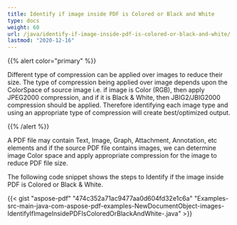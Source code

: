 ```yaml
---
title: Identify if image inside PDF is Colored or Black and White
type: docs
weight: 60
url: /java/identify-if-image-inside-pdf-is-colored-or-black-and-white/
lastmod: "2020-12-16"
---
```


{{% alert color="primary" %}}

Different type of compression can be applied over images to reduce their size. The type of compression being applied over image depends upon the ColorSpace of source image i.e. if image is Color (RGB), then apply JPEG2000 compression, and if it is Black & White, then JBIG2/JBIG2000 compression should be applied. Therefore identifying each image type and using an appropriate type of compression will create best/optimized output.

{{% /alert %}}

A PDF file may contain Text, Image, Graph, Attachment, Annotation, etc elements and if the source PDF file contains images, we can determine image Color space and apply appropriate compression for the image to reduce PDF file size.

The following code snippet shows the steps to Identify if the image inside PDF is Colored or Black & White.

{{< gist "aspose-pdf" "474c352a71ac9477aa0d604fd32e1c6a" "Examples-src-main-java-com-aspose-pdf-examples-NewDocumentObject-images-IdentifyIfImageInsidePDFIsColoredOrBlackAndWhite-.java" >}}
